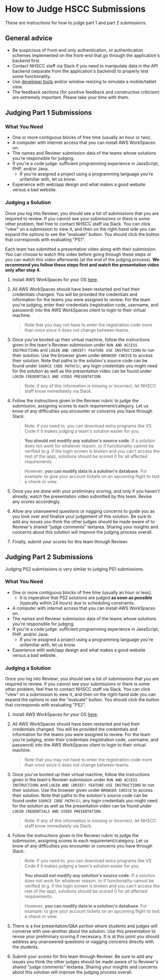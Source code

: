 # How to Judge HSCC Submissions

These are instructions for how to judge part 1 and part 2 submissions.

## General advice

- Be suspicious of front-end only authentication, or authentication schemes
implemented on the front-end that go through the application's backend first.
- Contact NHSCC staff via Slack if you need to manipulate data in the API backend
(separate from the application's backend) to properly test some functionality.
- Use [developer tools](https://developer.chrome.com/docs/devtools/device-mode/)
and/or window resizing to simulate a mobile/tablet view.
- The feedback sections (for positive feedback and constructive criticism) are
extremely important. Please take your time with them.

## Judging Part 1 Submissions

### What You Need

- One or more contiguous blocks of free time (usually an hour or two).
- A computer with internet access that you can install AWS WorkSpaces on.
- The names and Reviewr submission data of the teams whose solutions you're
  responsible for judging.
- If you're a code judge: sufficient programming experience in JavaScript, PHP,
  and/or Java.
  - If you're assigned a project using a programming language you're unfamiliar
    with, let us know.
- Experience with web/app design and what makes a good website versus a bad
  website.

### Judging a Solution

Once you log into Reviewr, you should see a list of submissions that you are
required to review. If you cannot see your submissions or there is some other
problem, feel free to contact NHSCC staff via Slack. You can click "view" on a
submission to view it, and then on the right-hand side you can expand the
options to see the "evaluate" button. You should click the button that
corresponds with evaluating "PS1".

Each team has submitted a presentation video along with their submission. You
can choose to watch this video before going through these steps or you can watch
this video afterwards (at the end of the judging process). **We recommend you
follow these steps first and watch the presentation video only after step 4.**

1. Install AWS WorkSpaces for your OS
   [here](https://clients.amazonworkspaces.com/).

2. All AWS WorkSpaces should have been restarted and had their credentials
   changed. You will be provided the credentials and information for the teams
   you were assigned to review. For the team you're judging, enter their
   credentials (registration code, username, and password) into the AWS
   WorkSpaces client to login to their virtual machine.

   > Note that you may not have to enter the registration code more than once
   > since it does not change between teams.

3. Once you've booted up their virtual machine, follow the instructions given in
   the team's Reviewr submission under `RUN AND ACCESS INSTRUCTIONS` and
   `LOGIN AND (BRIEF) FEATURE USE INSTRUCTIONS` to run their solution. Use the
   browser given under `BROWSER CHOICE` to access their solution. Note that
   paths to the solution's source code can be found under `SOURCE CODE PATH(S)`;
   any login credentials you might need for the solution as well as the
   presentation video can be found under
   `LOGIN CREDENTIALS AND VIDEO PRESENTATION`.

   > Note: if any of this information is missing or incorrect, let NHSCC staff
   > know immediately via Slack.

4. Follow the instructions given in the Reviewr rubric to judge the submission,
   assigning scores to each requirement/category. Let us know of any
   difficulties you encounter or concerns you have through Slack.

   > Note: if you need to, you can download extra programs like VS Code if it
   > makes judging a team's solution easier for you.

   > **You should not modify any solution's source code.** If a solution does
   > not work for whatever reason, or if functionality cannot be verified (e.g.
   > if the login screen is broken and you can't access the rest of the app),
   > solutions should be scored 0 for all affected requirements.

   > However, **you can modify data in a solution's database**. For example: to
   > give your account tickets on an upcoming flight to test a check-in view.

5. Once you are done with your preliminary scoring, and only if you haven't
   already, watch the presentation video submitted by this team. Revise any
   scores accordingly.

6. Allow any unanswered questions or nagging concerns to guide you as you look
   over and finalize your judgement of this solution. Be sure to add any issues
   you think the other judges should be made aware of to Reviewr's shared "judge
   comments" textarea. Sharing your insights and concerns about this solution
   will improve the judging process overall.

7. Finally, submit your scores for this team through Reviewr.

## Judging Part 2 Submissions

Judging PS2 submissions is very similar to judging PS1 submissions.

### What You Need

- One or more contiguous blocks of free time (usually an hour or less).
  - It is imperative that PS2 solutions are judged **as soon as possible**
  (typically within 24 hours) due to scheduling constraints.
- A computer with internet access that you can install AWS WorkSpaces on.
- The names and Reviewr submission data of the teams whose solutions you're
  responsible for judging.
- If you're a code judge: sufficient programming experience in JavaScript, PHP,
  and/or Java.
  - If you're assigned a project using a programming language you're unfamiliar
    with, let us know.
- Experience with web/app design and what makes a good website versus a bad
  website.

### Judging a Solution

Once you log into Reviewr, you should see a list of submissions that you are
required to review. If you cannot see your submissions or there is some other
problem, feel free to contact NHSCC staff via Slack. You can click "view" on a
submission to view it, and then on the right-hand side you can expand the
options to see the "evaluate" button. You should click the button that
corresponds with evaluating "PS2".

1. Install AWS WorkSpaces for your OS
   [here](https://clients.amazonworkspaces.com/).

2. All AWS WorkSpaces should have been restarted and had their credentials
   changed. You will be provided the credentials and information for the teams
   you were assigned to review. For the team you're judging, enter their
   credentials (registration code, username, and password) into the AWS
   WorkSpaces client to login to their virtual machine.

   > Note that you may not have to enter the registration code more than once
   > since it does not change between teams.

3. Once you've booted up their virtual machine, follow the instructions given in
   the team's Reviewr submission under `RUN AND ACCESS INSTRUCTIONS` and
   `LOGIN AND (BRIEF) FEATURE USE INSTRUCTIONS` to run their solution. Use the
   browser given under `BROWSER CHOICE` to access their solution. Note that
   paths to the solution's source code can be found under `SOURCE CODE PATH(S)`;
   any login credentials you might need for the solution as well as the
   presentation video can be found under
   `LOGIN CREDENTIALS AND VIDEO PRESENTATION`.

   > Note: if any of this information is missing or incorrect, let NHSCC staff
   > know immediately via Slack.

4. Follow the instructions given in the Reviewr rubric to judge the submission,
   assigning scores to each requirement/category. Let us know of any
   difficulties you encounter or concerns you have through Slack.

   > Note: if you need to, you can download extra programs like VS Code if it
   > makes judging a team's solution easier for you.

   > **You should not modify any solution's source code.** If a solution does
   > not work for whatever reason, or if functionality cannot be verified (e.g.
   > if the login screen is broken and you can't access the rest of the app),
   > solutions should be scored 0 for all affected requirements.

   > However, **you can modify data in a solution's database**. For example: to
   > give your account tickets on an upcoming flight to test a check-in view.

5. There is a live presentation/Q&A portion where students and judges will
   converse with one-another about the solution. Use this presentation to
   reivse your preliminary scoring if necessary. It is at this point you should
   address any unanswered questions or nagging concerns directly with the
   students.

6. Submit your scores for this team through Reviewr. Be sure to add any issues
   you think the other judges should be made aware of to Reviewr's shared "judge
   comments" textarea. Sharing your insights and concerns about this solution
   will improve the judging process overall.
